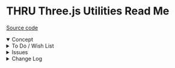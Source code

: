 # THRU Three.js Utilities Read Me

[Source code](  )

<details open >

<summary>Concept</summary>


</details>

<details>

<summary>To Do / Wish List</summary>

* Move GBX stuff to GBX file


</details>

<details>

<summary>Issues</summary>


</details>

<details>

<summary>Change Log</summary>

### 2019-07-09 ~ Theo

* F - First commit

</details>